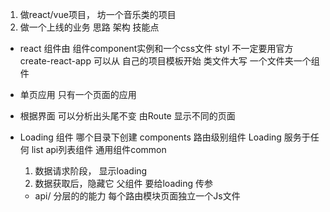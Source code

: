 1. 做react/vue项目， 坊一个音乐类的项目
2. 做一个上线的业务 思路 架构 技能点

- react 组件由 组件component实例和一个css文件 styl
    不一定要用官方create-react-app 
    可以从 自己的项目模板开始
    类文件大写 一个文件夹一个组件
- 单页应用
  只有一个页面的应用

- 根据界面 可以分析出头尾不变 由Route 显示不同的页面
- Loading 组件
  哪个目录下创建
  components 路由级别组件
  Loading 服务于任何 list api列表组件 通用组件common

  1. 数据请求阶段， 显示loading
  2. 数据获取后，隐藏它
  父组件 要给loading 传参

  - api/ 分层的的能力 
    每个路由模块页面独立一个Js文件
  